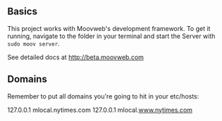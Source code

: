 ## Basics
This project works with Moovweb's development framework. To get it running, navigate to the folder in your terminal and start the Server with `sudo moov server`.

See detailed docs at http://beta.moovweb.com

## Domains
Remember to put all domains you're going to hit in your etc/hosts:

  127.0.0.1 	mlocal.nytimes.com
  127.0.0.1 	mlocal.www.nytimes.com
